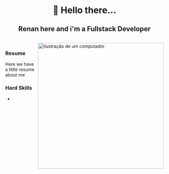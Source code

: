 <header style="margin-bottom: 2rem;">
  <h1>👋 Hello there...</h1>
  <h2> <strong>Renan</strong> here and i'm a Fullstack Developer</h2> 
</header>
<main style="display: flex; align-items: flex-start">
  <article style="align-items: flex-start">
    <h3>Resume</h3>
    <p>
      Here we have a little resume about me
    </p>
    <h3>Hard Skills</h3>
    <ul>
    <li></li>
    </ul>
  </article>
  <aside>
    <img src="https://raw.githubusercontent.com/MicaelliMedeiros/micaellimedeiros/master/image/computer-illustration.png" alt="ilustração de um computador" min-width="400px" max-width="400px" width="400px" align="right">
  </aside>
</main>
